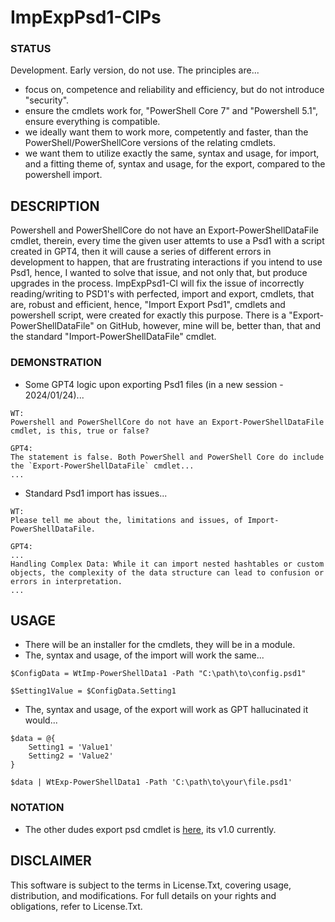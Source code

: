 # ImpExpPsd1-ClPs

### STATUS
Development. Early version, do not use. The principles are...
- focus on, competence and reliability and efficiency, but do not introduce "security".
- ensure the cmdlets work for, "PowerShell Core 7" and "Powershell 5.1", ensure everything is compatible.
- we ideally want them to work more, competently and faster, than the PowerShell/PowerShellCore versions of the relating cmdlets.
- we want them to utilize exactly the same, syntax and usage, for import, and a fitting theme of, syntax and usage, for the export, compared to the powershell import. 

## DESCRIPTION
Powershell and PowerShellCore do not have an Export-PowerShellDataFile cmdlet, therein, every time the given user attemts to use a Psd1 with a script created in GPT4, then it will cause a series of different errors in development to happen, that are frustrating interactions if you intend to use Psd1, hence, I wanted to solve that issue, and not only that, but produce upgrades in the process. ImpExpPsd1-Cl will fix the issue of incorrectly reading/writing to PSD1's with perfected, import and export, cmdlets, that are, robust and efficient, hence, "Import Export Psd1", cmdlets and powershell script, were created for exactly this purpose. There is a "Export-PowerShellDataFile" on GitHub, however, mine will be, better than, that and the standard "Import-PowerShellDataFile" cmdlet.

### DEMONSTRATION
- Some GPT4 logic upon exporting Psd1 files (in a new session - 2024/01/24)...
```
WT:
Powershell and PowerShellCore do not have an Export-PowerShellDataFile cmdlet, is this, true or false?

GPT4:
The statement is false. Both PowerShell and PowerShell Core do include the `Export-PowerShellDataFile` cmdlet...
...
```
- Standard Psd1 import has issues...
```
WT:
Please tell me about the, limitations and issues, of Import-PowerShellDataFile.

GPT4: 
...
Handling Complex Data: While it can import nested hashtables or custom objects, the complexity of the data structure can lead to confusion or errors in interpretation.
...
```

## USAGE
- There will be an installer for the cmdlets, they will be in a module.
- The, syntax and usage, of the import will work the same...
```
$ConfigData = WtImp-PowerShellData1 -Path "C:\path\to\config.psd1"

$Setting1Value = $ConfigData.Setting1
```
- The, syntax and usage, of the export will work as GPT hallucinated it would...
```
$data = @{
    Setting1 = 'Value1'
    Setting2 = 'Value2'
}

$data | WtExp-PowerShellData1 -Path 'C:\path\to\your\file.psd1'
```

### NOTATION
- The other dudes export psd cmdlet is [here](https://github.com/rhubarb-geek-nz/PowerShellDataFile/), its v1.0 currently.

## DISCLAIMER
This software is subject to the terms in License.Txt, covering usage, distribution, and modifications. For full details on your rights and obligations, refer to License.Txt.


